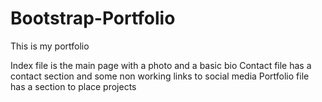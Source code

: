 # Bootstrap-Portfolio
This is my portfolio 

Index file is the main page with a photo and a basic bio
Contact file has a contact section and some non working links to social media
Portfolio file has a section to place projects 
